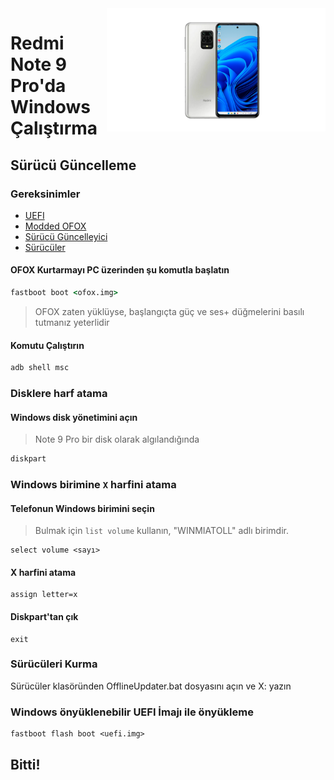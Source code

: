 <img align="right" src="https://github.com/Rubanoxd/Port-Windows-11-redmi-note-9_pro/blob/main/Miatoll.png" width="350" alt="Redmi Note 9 Pro Üzerinde Windows 11 Çalıştırma">


# Redmi Note 9 Pro'da Windows Çalıştırma

## Sürücü Güncelleme

### Gereksinimler

- [UEFI](https://github.com/Rubanoxd/Port-Windows-11-redmi-note-9_pro/releases/tag/UefiV2)
- [Modded OFOX](https://github.com/Rubanoxd/Port-Windows-11-redmi-note-9_pro/releases/tag/modded-ofox)
- [Sürücü Güncelleyici](https://github.com/WOA-Project/DriverUpdater/releases/latest)
- [Sürücüler](https://github.com/N1kroks/7xx-Drivers/releases/tag/latest)

#### OFOX Kurtarmayı PC üzerinden şu komutla başlatın

```cmd
fastboot boot <ofox.img>
```

> OFOX zaten yüklüyse, başlangıçta güç ve ses+ düğmelerini basılı tutmanız yeterlidir


#### Komutu Çalıştırın

```cmd
adb shell msc
```

### Disklere harf atama

#### Windows disk yönetimini açın

> Note 9 Pro bir disk olarak algılandığında 

```cmd
diskpart
```


### Windows birimine `X` harfini atama

#### Telefonun Windows birimini seçin
> Bulmak için `list volume` kullanın, "WINMIATOLL" adlı birimdir.

```diskpart
select volume <sayı>
```

#### X harfini atama
```diskpart
assign letter=x
```

#### Diskpart'tan çık
```diskpart
exit
```


### Sürücüleri Kurma

Sürücüler klasöründen OfflineUpdater.bat dosyasını açın ve X: yazın


### Windows önyüklenebilir UEFI İmajı ile önyükleme

```
fastboot flash boot <uefi.img>
```

## Bitti!
